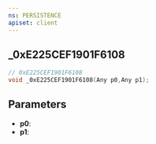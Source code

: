 ```yaml
---
ns: PERSISTENCE
apiset: client
---
```

## _0xE225CEF1901F6108

```c
// 0xE225CEF1901F6108
void _0xE225CEF1901F6108(Any p0,Any p1);
```


## Parameters
* **p0**:
* **p1**: